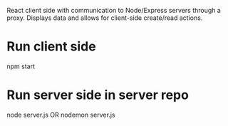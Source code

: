 React client side with communication to Node/Express servers through a proxy. Displays data and allows for client-side create/read actions. 

# Run client side
npm start

# Run server side in server repo
node server.js OR nodemon server.js